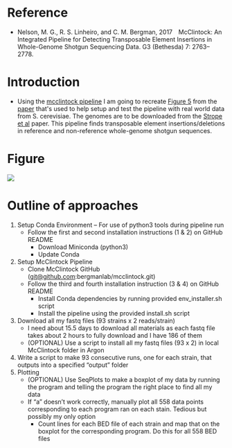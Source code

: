 # Reference
  
- Nelson, M. G., R. S. Linheiro, and C. M. Bergman, 2017 McClintock: An Integrated Pipeline for Detecting Transposable Element Insertions in Whole-Genome Shotgun Sequencing Data. G3 (Bethesda) 7: 2763–2778.  
  
# Introduction  
  
- Using the [mcclintock pipeline](https://github.com/bergmanlab/mcclintock) I am going to recreate [Figure 5](https://www.g3journal.org/content/ggg/7/8/2763/F5.large.jpg?width=800&height=600&carousel=1) from the [paper](https://www.g3journal.org/content/7/8/2763) that's used to help setup and test the pipeline with real world data from S. cerevisiae. The genomes are to be downloaded from the [Strope et al](https://genome.cshlp.org/content/25/5/762?ijkey=704a2c3eaf47b3364b45fabb99243292adddcd05&keytype2=tf_ipsecsha) paper. This pipeline finds transposable element insertions/deletions in reference and non-reference whole-genome shotgun sequences.
 
# Figure  
  
[<img src="https://www.g3journal.org/content/ggg/7/8/2763/F5.large.jpg?width=800&height=600&carousel=1">](https://www.g3journal.org/content/ggg/7/8/2763/F5.large.jpg?width=800&height=600&carousel=1)  

# Outline of approaches
1. Setup Conda Environment – For use of python3 tools during pipeline run
	- Follow the first and second installation instructions (1 & 2) on GitHub README
		- Download Miniconda (python3)
		- Update Conda
2. Setup McClintock Pipeline
	- Clone McClintock GitHub (git@github.com:bergmanlab/mcclintock.git)
	- Follow the third and fourth installation instruction (3 & 4) on GitHub README
		- Install Conda dependencies by running provided env_installer.sh script
		- Install the pipeline using the provided install.sh script
3. Download all my fastq files (93 strains x 2 reads/strain)
	- I need about 15.5 days to download all materials as each fastq file takes about 2 hours to fully download and I have 186 of them
	- (OPTIONAL) Use a script to install all my fastq files (93 x 2) in local McClintock folder in Argon
4. Write a script to make 93 consecutive runs, one for each strain, that outputs into a specified “output” folder
5. Plotting
	- (OPTIONAL) Use SeqPlots to make a boxplot of my data by running the program and telling the program the right place to find all my data
	- If “a” doesn’t work correctly, manually plot all 558 data points corresponding to each program ran on each stain. Tedious but possibly my only option
		- Count lines for each BED file of each strain and map that on the boxplot for the corresponding program. Do this for all 558 BED files
